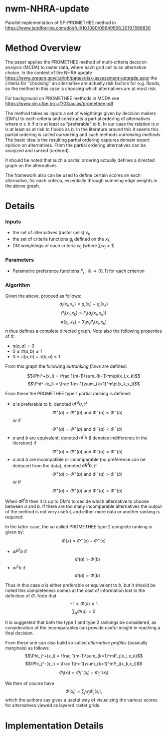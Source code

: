 # nwm-NHRA-update
Parallel implementation of SF-PROMETHEE method in https://www.tandfonline.com/doi/full/10.1080/09640568.2019.1599830

# Method Overview
The paper applies the PROMETHEE method of multi-criteria decision analysis (MCDA) to raster data, where each grid cell is an alternative choice. In the context of the NHRA update https://www.oregon.gov/lcd/nh/pages/risk-assessment-upgrade.aspx the criteria for "choosing" an alternative are actually risk factors for e.g. floods, so the method in this case is choosing which alternatives are at most risk.

For background on PROMETHEE methods in MCDA see https://www.cin.ufpe.br/~if703/aulas/promethee.pdf

The method takes as inputs a set of weightings given by decision makers (DM's) to each criteria and constructs a partial ordering of alternatives where $a\geq b$ if $a$ is at least as "preferable" to $b$. In our case the relation is $a$ is at least as at risk to floods as $b$. In the literature around this it seems this partial ordering is called _outranking_ and such methods _outranking methods_. The basic idea is the resulting partial ordering captures domain expert opinion on alternatives. From the partial ordering alternatives can be analyzed and ranked (ordered). 

It should be noted that such a partial ordering actually defines a directed graph on the alternatives.

The framework also can be used to define certain scores on each alternative, for each criteria, essentially through summing edge weights in the above graph.

# Details


### Inputs
- the set of alternatives (raster cells) $x_k$
- the set of criteria functions $g_j$ defined on the $x_k$
- DM weightings of each criteria $w_j$ (where $\sum w_j = 1$)
### Parameters
- Parametric preference functions $F_j:\mathbb R \to [0,1]$ for each criterion

### Algorithm
Given the above, proceed as follows:
$$d_j(x_i,x_k) = g_j(x_i)-g_j(x_k) \tag{d}$$
$$P_j(x_i,x_k) = F_j(d_j(x_i,x_k))$$
$$\pi(x_i,x_k) = \sum_j w_j P_j(x_i,x_k)$$
$\pi$ thus defines a complete directed graph. Note also the following properties of $\pi$:
- $\pi(a,a) =0$
- $0\leq \pi(a,b)\leq 1$
- $0\leq \pi(a,b)+\pi(b,a)\leq 1$

From this graph the following _outranking flows_ are defined:

$$\Phi^+(x_i) = \frac 1{m-1}\sum_{k=1}^m\pi(x_i,x_k)$$
$$\Phi^-(x_i) = \frac 1{m-1}\sum_{k=1}^m\pi(x_k,x_i)$$

From these the PROMETHEE type 1 partial ranking is defined:
- $a$ is preferable to $b$, denoted $aP^1b$, if $$\Phi^+(a)>\Phi^+(b) \text{ and }\Phi^-(a)\leq \Phi^-(b)$$ or if 
$$\Phi^+(a)=\Phi^+(b) \text{ and }\Phi^-(a)< \Phi^-(b)$$
- $a$ and $b$ are equivalent, denoted $aI^1b$ (I denotes indifference in the literature) if
$$\Phi^+(a)=\Phi^+(b) \text{ and }\Phi^-(a)= \Phi^-(b)$$
- $a$ and $b$ are incompatible or incomparable (no preference can be deduced from the data), denoted $aR^1b$, if $$\Phi^+(a)>\Phi^+(b) \text{ and }\Phi^-(a)> \Phi^-(b)$$ or if 
$$\Phi^+(a)<\Phi^+(b) \text{ and }\Phi^-(a)< \Phi^-(b)$$

When $aR^1b$ then it is up to DM's to decide which alternative to choose between $a$ and $b$. If there are too many incomparable alternatives the output of the method is not very useful, and either more data or another ranking is required.

In the latter case, the so called PROMETHEE type 2 complete ranking is given by:
$$\Phi(x) = \Phi^+(x)-\Phi^-(x)$$
- $aP^2b$ if $$\Phi(a)>\Phi(b)$$
- $aI^2b$ if 
$$\Phi(a)=\Phi(b)$$

Thus in this case $a$ is either preferable or equivalent to $b$, but it should be noted this completeness comes at the cost of information lost in the definition of $\Phi$. Note that 
$$-1\leq\Phi(a)\leq 1$$
$$\sum_a\Phi(a) = 0$$

It is suggested that both the type 1 and type 2 rankings be considered, as consideration of the incomparables can provide useful insight in reaching a final decision.

From these one can also build so called _alternative profiles_ (basically marginals) as follows:
$$\Phi_j^+(x_i) = \frac 1{m-1}\sum_{k=1}^mP_j(x_i,x_k)$$
$$\Phi_j^-(x_i)  = \frac 1{m-1}\sum_{k=1}^mP_j(x_k,x_i)$$
$$\Phi_j(x_i)  = \Phi_j^+(x_i)  - \Phi_j^-(x_i) $$

We then of course have 
$$\Phi(x_i) = \sum_j w_j \Phi_j(x_i),$$
which the authors say gives a useful way of visualizing the various scores for alternatives viewed as layered raster grids.

# Implementation Details
